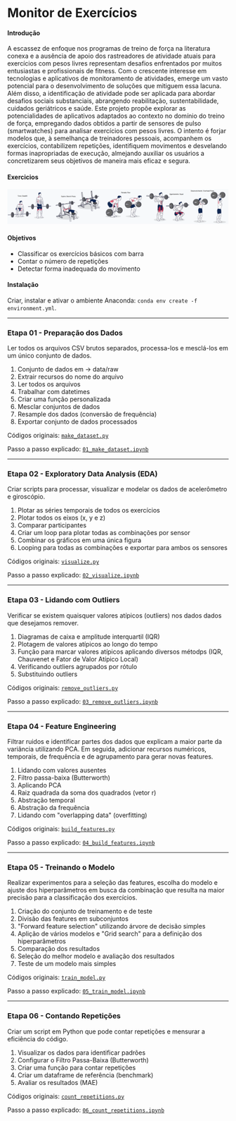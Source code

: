 # Monitor de Exercícios

#### Introdução
A escassez de enfoque nos programas de treino de força na literatura conexa e a ausência de apoio dos rastreadores de atividade atuais para exercícios com pesos livres representam desafios enfrentados por muitos entusiastas e profissionais de fitness. Com o crescente interesse em tecnologias e aplicativos de monitoramento de atividades, emerge um vasto potencial para o desenvolvimento de soluções que mitiguem essa lacuna. Além disso, a identificação de atividade pode ser aplicada para abordar desafios sociais substanciais, abrangendo reabilitação, sustentabilidade, cuidados geriátricos e saúde. Este projeto propõe explorar as potencialidades de aplicativos adaptados ao contexto no domínio do treino de força, empregando dados obtidos a partir de sensores de pulso (smartwatches) para analisar exercícios com pesos livres. O intento é forjar modelos que, à semelhança de treinadores pessoais, acompanhem os exercícios, contabilizem repetições, identifiquem movimentos e desvelando formas inapropriadas de execução, almejando auxiliar os usuários a concretizarem seus objetivos de maneira mais eficaz e segura.

#### Exercicios
![exercise examples](img/exercicios_basicos.png)



#### Objetivos
* Classificar os exercícios básicos com barra
* Contar o número de repetições
* Detectar forma inadequada do movimento

#### Instalação
Criar, instalar e ativar o ambiente  Anaconda: `conda env create -f environment.yml`.

---
### **Etapa 01 - Preparação dos Dados**
Ler todos os arquivos CSV brutos separados, processa-los e mesclá-los em um único conjunto de dados.
1. Conjunto de dados em → data/raw
2. Extrair recursos do nome do arquivo
3. Ler todos os arquivos
4. Trabalhar com datetimes
5. Criar uma função personalizada
6. Mesclar conjuntos de dados
7. Resample dos dados (conversão de frequência)
8. Exportar conjunto de dados processados

Códigos originais: [`make_dataset.py`](src/data/make_dataset.py)

Passo a passo explicado: [`01_make_dataset.ipynb`](notebooks/01_make_dataset.ipynb)

---
### **Etapa 02 - Exploratory Data Analysis (EDA)**
Criar scripts para processar, visualizar e modelar os dados de acelerômetro e giroscópio. 

1. Plotar as séries temporais de todos os exercícios
2. Plotar todos os eixos (x, y e z)
3. Comparar participantes
4. Criar um loop para plotar todas as combinações por sensor
5. Combinar os gráficos em uma única figura
6. Looping para todas as combinações e exportar para ambos os sensores

Códigos originais: [`visualize.py`](src/visualization/visualize.py)

Passo a passo explicado: [`02_visualize.ipynb`](notebooks/02_visualize.ipynb)

---
### **Etapa 03 - Lidando com Outliers**
Verificar se existem quaisquer valores atípicos (outliers) nos dados dados que desejamos remover.

1. Diagramas de caixa e amplitude interquartil (IQR)
2. Plotagem de valores atípicos ao longo do tempo
3. Função para marcar valores atípicos aplicando diversos métodps (IQR, Chauvenet e Fator de Valor Atípico Local)
4. Verificando outliers agrupados por rótulo
5. Substituindo outliers


Códigos originais: [`remove_outliers.py`](src/features/remove_outliers.py)

Passo a passo explicado: [`03_remove_outliers.ipynb`](notebooks/03_remove_outliers.ipynb)

---
### **Etapa 04 - Feature Engineering**
Filtrar ruidos e identificar partes dos dados que explicam a maior parte da variância utilizando PCA. Em seguida, adicionar recursos numéricos, temporais, de frequência e de agrupamento
para gerar novas features.


1. Lidando com valores ausentes
2. Filtro passa-baixa (Butterworth)
3. Aplicando PCA
4. Raiz quadrada da soma dos quadrados (vetor r)
5. Abstração temporal
6. Abstração da frequência
7. Lidando com "overlapping data" (overfitting)


Códigos originais: [`build_features.py`](src/features/build_features.py)

Passo a passo explicado: [`04_build_features.ipynb`](notebooks/04_build_features.ipynb)

---
### **Etapa 05 - Treinando o Modelo**
Realizar experimentos para a seleção das features, escolha do modelo e ajuste dos hiperparâmetros em busca da combinação que resulta na maior precisão para a classificação dos exercícios.


1. Criação do conjunto de treinamento e de teste
2. Divisão das features em subconjuntos
3. "Forward feature selection" utilizando árvore de decisão simples
4. Aplição de vários modelos e "Grid search" para a definição dos hiperparâmetros
5. Comparação dos resultados
6. Seleção do melhor modelo e avaliação dos resultados
7. Teste de um modelo mais simples


Códigos originais: [`train_model.py`](src/models/train_model.py)

Passo a passo explicado: [`05_train_model.ipynb`](notebooks/05_train_model.ipynb)

---
### **Etapa 06 - Contando Repetições**
Criar um script em Python que pode contar repetições e mensurar a eficiência do código.

1. Visualizar os dados para identificar padrões
2. Configurar o Filtro Passa-Baixa (Butterworth)
3. Criar uma função para contar repetições
4. Criar um dataframe de referência (benchmark)
5. Avaliar os resultados (MAE)


Códigos originais: [`count_repetitions.py`](src/features/count_repetitions.py)

Passo a passo explicado: [`06_count_repetitions.ipynb`](notebooks/06_count_repetitions.ipynb)









